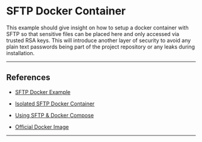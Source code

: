 
# SFTP Docker Container

This example should give insight on how to setup a docker container with SFTP so that sensitive files can be placed here and only accessed via trusted RSA keys.  This will introduce another layer of security to avoid any plain text passwords being part of the project repository or any leaks during installation.

---

## References

+ [SFTP Docker Example](https://entermediadb.org/knowledge/10/sftp.html)

+ [Isolated SFTP Docker Container](https://www.net7.be/blog/article/isolated_sftp_docker.html)

+ [Using SFTP & Docker Compose](http://www.inanzzz.com/index.php/post/6fa7/creating-a-ssh-and-sftp-server-with-docker-compose)

+ [Official Docker Image](https://hub.docker.com/r/atmoz/sftp)

---
